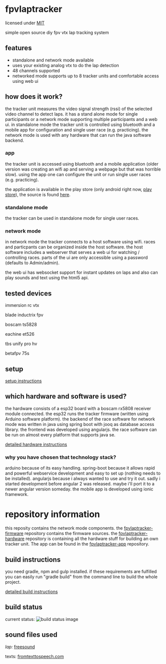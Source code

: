 # fpvlaptracker

licensed under [MIT](LICENSE.md)


simple open source diy fpv vtx lap tracking system


## features
- standalone and network mode available
- uses your existing analog vtx to do the lap detection
- 48 channels supported
- networked mode supports up to 8 tracker units and comfortable access using web ui

## how does it work?
the tracker unit measures the video signal strength (rssi) of the selected video channel to detect laps. it has a stand alone mode for single participants or a network mode supporting multiple participants and a web ui. in standalone mode the tracker unit is controlled using bluetooth and a mobile app for configuration and single user race (e.g. practicing). the network mode is used with any hardware that can run the java software backend.

### app
the tracker unit is accessed using bluetooth and a mobile application (older version was creating an wifi ap and serving a webpage but that was horrible slow). using the app one can configure the unit or run single user races (e.g. practicing).

the application is available in the play store (only android right now, [play store](https://play.google.com/store/apps/details?id=de.warhog.fpvlaptracker)), the source is found [here](https://github.com/warhog/fpvlaptracker-app).

### standalone mode
the tracker can be used in standalone mode for single user races.

### network mode
in network mode the tracker connects to a host software using wifi. races and particpants can be organized inside the host software. the host software includes a webserver that serves a web ui for watching / controlling races. parts of the ui are only accessible using a password (defaults to Admin/admin).

the web ui has websocket support for instant updates on laps and also can play sounds and text using the html5 api.

## tested devices
immersion rc vtx

blade inductrix fpv

boscam ts5828

eachine et526

tbs unify pro hv

betafpv 75s


## setup
[setup instructions](docs/setup.md)

## which hardware and software is used?
the hardware consists of a esp32 board with a boscam rx5808 receiver module connected. the esp32 runs the tracker firmware (written using Arduino software platform).
the backend of the race software for network mode was written in java using spring boot with jooq as database access 
library. the frontend was developed using angularjs. the race software can be run on almost every platform that supports java se.

[detailed hardware instructions](docs/hardware.md)


### why you have chosen that technology stack?
arduino because of its easy handling. spring-boot because it allows rapid and powerful webservice development and easy to set up (nothing needs to be installed). angularjs because i always wanted to use and try it out. sadly i started development before angular 2 was released. maybe i'll port it to a newer angular version someday. the mobile app is developed using ionic framework.

# repository information
this reposity contains the network mode components. the [fpvlaptracker-firmware](https://github.com/warhog/fpvlaptracker-firmware) repository contains the firmware sources. the [fpvlaptracker-hardware](https://github.com/warhog/fpvlaptracker-hardware) repository is containing all the hardware stuff for building an own tracker unit. The app can be found in the [fpvlaptracker-app](https://github.com/warhog/fpvlaptracker-app) repository.

## build instructions
you need gradle, npm and gulp installed. if these requirements are fulfilled you can easily
run "gradle build" from the command line to build the whole project.

[detailed build instructions](docs/build.md)


## build status
current status: ![build status image](https://travis-ci.org/warhog/fpvlaptracker.svg?branch=master)

## sound files used
_lap:_ [freesound](https://www.freesound.org/people/StaneStane/sounds/73560/)

texts: [fromtexttospeech.com](http://www.fromtexttospeech.com/)
